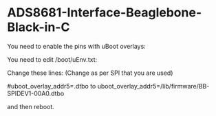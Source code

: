 # ADS8681-Interface-Beaglebone-Black-in-C


You need to enable the pins with uBoot overlays:

You need to edit /boot/uEnv.txt:

Change these lines: (Change as per SPI that you are used)

#uboot_overlay_addr5=<file5>.dtbo
to
uboot_overlay_addr5=/lib/firmware/BB-SPIDEV1-00A0.dtbo

and then reboot.
